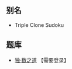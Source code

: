 ## 别名
- Triple Clone Sudoku

## 题库
- [独·数之道](http://www.sudokufans.org.cn/lx/game.index.php?type=cp) 【需要登录】